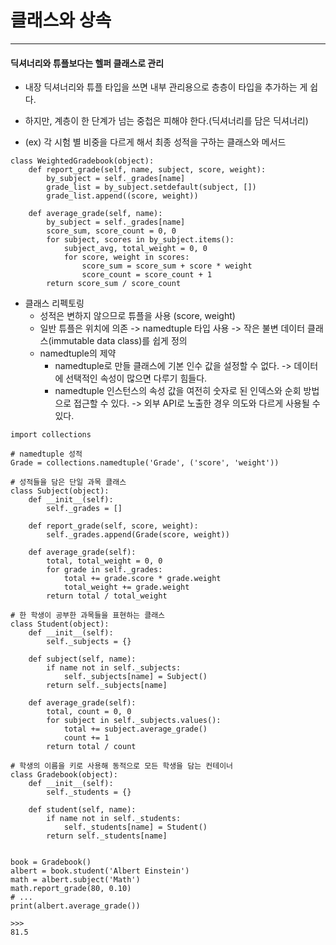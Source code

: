 # 클래스와 상속
----
#### 딕셔너리와 튜플보다는 헬퍼 클래스로 관리
* 내장 딕셔너리와 튜플 타입을 쓰면 내부 관리용으로 층층이 타입을 추가하는 게 쉽다.
* 하지만, 계층이 한 단계가 넘는 중첩은 피해야 한다.(딕셔너리를 담은 딕셔너리)


* (ex) 각 시험 별 비중을 다르게 해서 최종 성적을 구하는 클래스와 메서드

```
class WeightedGradebook(object):
    def report_grade(self, name, subject, score, weight):
        by_subject = self._grades[name]
        grade_list = by_subject.setdefault(subject, [])
        grade_list.append((score, weight))

    def average_grade(self, name):
        by_subject = self._grades[name]
        score_sum, score_count = 0, 0
        for subject, scores in by_subject.items():
            subject_avg, total_weight = 0, 0
            for score, weight in scores:
                score_sum = score_sum + score * weight
                score_count = score_count + 1
        return score_sum / score_count
```

* 클래스 리펙토링
    * 성적은 변하지 않으므로 튜플을 사용 (score, weight)
    * 일반 튜플은 위치에 의존 -> namedtuple 타입 사용 -> 작은 불변 데이터 클래스(immutable data class)를 쉽게 정의
    * namedtuple의 제약
        * namedtuple로 만들 클래스에 기본 인수 값을 설정할 수 없다. -> 데이터에 선택적인 속성이 많으면 다루기 힘들다.
        * namedtuple 인스턴스의 속성 값을 여전히 숫자로 된 인덱스와 순회 방법으로 접근할 수 있다. -> 외부 API로 노출한 경우 의도와 다르게 사용될 수 있다.
```
import collections

# namedtuple 성적
Grade = collections.namedtuple('Grade', ('score', 'weight'))

# 성적들을 담은 단일 과목 클래스
class Subject(object):
    def __init__(self):
        self._grades = []

    def report_grade(self, score, weight):
        self._grades.append(Grade(score, weight))

    def average_grade(self):
        total, total_weight = 0, 0
        for grade in self._grades:
            total += grade.score * grade.weight
            total_weight += grade.weight
        return total / total_weight

# 한 학생이 공부한 과목들을 표현하는 클래스
class Student(object):
    def __init__(self):
        self._subjects = {}

    def subject(self, name):
        if name not in self._subjects:
            self._subjects[name] = Subject()
        return self._subjects[name]

    def average_grade(self):
        total, count = 0, 0
        for subject in self._subjects.values():
            total += subject.average_grade()
            count += 1
        return total / count

# 학생의 이름을 키로 사용해 동적으로 모든 학생을 담는 컨테이너
class Gradebook(object):
    def __init__(self):
        self._students = {}

    def student(self, name):
        if name not in self._students:
            self._students[name] = Student()
        return self._students[name]


book = Gradebook()
albert = book.student('Albert Einstein')
math = albert.subject('Math')
math.report_grade(80, 0.10)
# ...
print(albert.average_grade())

>>>
81.5
```
